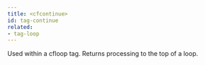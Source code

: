 ```yaml
---
title: <cfcontinue>
id: tag-continue
related:
- tag-loop
---
```


Used within a cfloop tag. Returns processing to the top of a loop.
